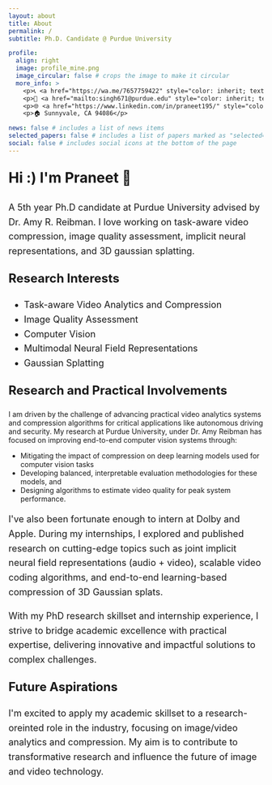 ```yaml
---
layout: about
title: About
permalink: /
subtitle: Ph.D. Candidate @ Purdue University

profile:
  align: right
  image: profile_mine.png
  image_circular: false # crops the image to make it circular
  more_info: >
    <p>📞 <a href="https://wa.me/7657759422" style="color: inherit; text-decoration: underline; underline">+1 (765)-774-9422</a> </p>
    <p>📧 <a href="mailto:singh671@purdue.edu" style="color: inherit; text-decoration: underline; underline">singh671@purdue.edu</a> </p>
    <p>🌐 <a href="https://www.linkedin.com/in/praneet195/" style="color: inherit; text-decoration: underline; underline">LinkedIn: praneet195/</a> </p>
    <p>🏠 Sunnyvale, CA 94086</p>

news: false # includes a list of news items
selected_papers: false # includes a list of papers marked as "selected={true}"
social: false # includes social icons at the bottom of the page
---
```


<div style="display: none;">
    <a href="https://clustrmaps.com/site/1c26o" title="Visit tracker">
        <img src="//www.clustrmaps.com/map_v2.png?d=3Rb5bVTw6aBTKI5pAmtwvRaN0XG-R6NP4R82SEqcWt4&cl=ffffff" 
             alt="Visitor Map" />
    </a>
</div>

<p style="font-size: 28px; font-weight: bold;">Hi :) I'm <b>Praneet</b> 👋</p>

<p style="font-size: 18px; line-height: 1.6;">A 5th year Ph.D candidate at Purdue University advised by Dr. Amy R. Reibman. I love working on task-aware video compression, image quality assessment, implicit neural representations, and 3D gaussian splatting.</p>

<p style="font-size: 24px; font-weight: bold;">Research Interests</p>
<ul style="line-height: 1.6; font-size: 18px;">
  <li>Task-aware Video Analytics and Compression</li> 
     <li>Image Quality Assessment</li>
  <li>Computer Vision</li>
  <li>Multimodal Neural Field Representations</li>
   <li>Gaussian Splatting</li>
 
</ul>

<p style="font-size: 24px; font-weight: bold;">Research and Practical Involvements</p>
<p style="font-size: 18px; line-height: 1.6;">
  
I am driven by the challenge of advancing practical video analytics systems and compression algorithms for critical applications like autonomous driving and security. My research at Purdue University, under Dr. Amy Reibman has focused on improving end-to-end computer vision systems through:

<ul>
 <li> Mitigating the impact of compression on deep learning models used for computer vision tasks  </li> 
  <li>  Developing balanced, interpretable evaluation methodologies for these models, and </li>
  <li>
    Designing algorithms to estimate video quality for peak system performance. </li>
</ul>
</p>

<p style="font-size: 18px; line-height: 1.6;">
I've also been fortunate enough to intern at Dolby and Apple. During my internships, I explored and published research on cutting-edge topics such as joint implicit neural field representations (audio + video), scalable video coding algorithms, and end-to-end learning-based compression of 3D Gaussian splats.
</p>

<p style="font-size: 18px; line-height: 1.6;">
With my PhD research skillset and internship experience, I strive to bridge academic excellence with practical expertise, delivering innovative and impactful solutions to complex challenges.
</p>

<p style="font-size: 24px; font-weight: bold;">Future Aspirations</p>
<p style="font-size: 18px; line-height: 1.6;">
    I'm excited to apply my academic skillset to a research-oreinted role in the industry, focusing on image/video analytics and compression. My aim is to contribute to transformative research and influence the future of image and video technology.
</p>
